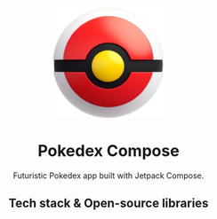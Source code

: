 <div align="center">
<img src=".github/assets/logo.png" width="200" height="200">

<h1 align="center">Pokedex Compose</h1>

<p align="center">  
Futuristic Pokedex app built with Jetpack Compose.
</p>

## Tech stack & Open-source libraries
